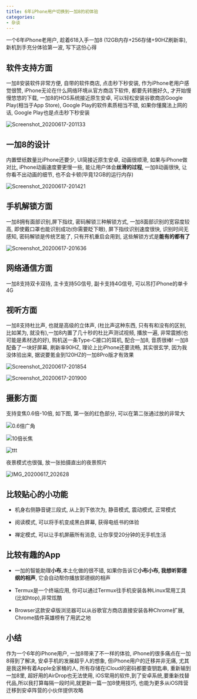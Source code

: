 ```yaml
---
title: 6年iPhone用户切换到一加8的初体验
categories:
- 杂谈
---
```


一个6年iPhone老用户, 趁着618入手一加8 (12GB内存+256存储+90HZ刷新率), 新机到手充分体验第一波, 写下这份心得

## 软件支持方面

一加8安装软件非常方便, 自带的软件商店, 点击秒下秒安装, 作为iPhone老用户感觉很赞, iPhone无论在什么网络环境从官方商店下软件, 都要先转圈好久, 才开始慢慢悠悠的下载, 一加8的HOS系统接近原生安卓, 可以轻松安装谷歌商店Google Play(相当于App Store), Google Play的软件素质相当不错, 如果你懂魔法上网的话, Google Play也是点击秒下秒安装

![Screenshot_20200617-201133](https://cdn.fangyuanxiaozhan.com/assets/1694223521334yM0dDxia.jpeg)



## 一加8的设计

内置壁纸数量比iPhone还要少, UI简接近原生安卓, 动画很顺滑, 如果与iPhone做对比, iPhone动画速度要更慢一些, 能让用户体会**丝滑的过程**, 一加8动画很快, 让你看不出动画的细节, 也不会卡顿(毕竟12GB的运行内存)

![Screenshot_20200617-201421](https://cdn.fangyuanxiaozhan.com/assets/1694223524086xjtpNpsB.jpeg)



## 手机解锁方面

一加8拥有面部识别,屏下指纹, 密码解锁三种解锁方式, 一加8面部识别的宽容度较高, 即使戴口罩也能识别成功(你需要眨下眼), 屏下指纹识别速度很快, 识别时间无感知, 密码解锁是传统艺能了, 只有开机重启会用到, 这些解锁方式是**能有的都有了**

![Screenshot_20200617-201636](https://cdn.fangyuanxiaozhan.com/assets/1694223526188KAabJjNb.jpeg)





## 网络通信方面

一加8支持双卡双待, 主卡支持5G信号, 副卡支持4G信号, 可以吊打iPhone的单卡4G





## 视听方面

一加8支持杜比声, 也就是高级的立体声, (杜比声这种东西, 只有有和没有的区别, 比如某为, 就没有),一加8内置了几十秒的杜比声测试视频, 播放一遍, 非常震撼(也可能是素材选的好), 购机送一条Type-C接口的耳机, 配合一加8, 音质很棒! 一加8配备了一块好屏幕, 刷新率90HZ, 理论上比iPhone还要流畅, 其实很玄学, 因为我没体验出来, 据说要氪金到120HZ的一加8Pro版才有效果



![Screenshot_20200617-201854](https://cdn.fangyuanxiaozhan.com/assets/1694223529408BB2w17pp.jpeg)

![Screenshot_20200617-201900](https://cdn.fangyuanxiaozhan.com/assets/1694223532327R8ZWScMx.jpeg)

## 摄影方面

支持变焦0.6倍-10倍, 如下图, 第一张的红色部分, 可以在第二张通过放的非常大

![0.6倍广角](https://cdn.fangyuanxiaozhan.com/assets/1694223538333RJmXAyMK.jpeg)



![10倍长焦](https://cdn.fangyuanxiaozhan.com/assets/1694223540957FTHwXkNY.jpeg)

![ttt](https://cdn.fangyuanxiaozhan.com/assets/1694223550068y3D8N1tF.gif)

夜景模式也很强, 放一张拍摄直出的夜景照片

![IMG_20200617_202628](https://cdn.fangyuanxiaozhan.com/assets/16942235746137fmEiDYx.jpeg)



## 比较贴心的小功能

- 机身右侧静音键三段式, 从上到下依次为, 静音模式, 震动模式, 正常模式
- 阅读模式, 可以将手机变成黑白屏幕, 获得电纸书的体验

- 禅定模式, 可以让手机屏蔽所有消息, 让你享受20分钟的无手机生活

## 比较有趣的App

- 一加的智能助理**小布**,本土化做的很不错, 如果你告诉它**小布小布, 我想听郭德纲的相声**, 它会自动帮你播放郭德纲的相声

- Termux是一个终端应用, 你可以通过Termux往手机安装各种Linux常用工具(比如htop),非常炫酷

- Browser这款安卓版浏览器可以从谷歌官方商店直接安装各种Chrome扩展, Chrome插件英雄榜有了用武之地



## 小结

作为一个6年的iPhone用户, 一加8带来了不一样的体验, iPhone的很多痛点在一加8得到了解决, 安卓手机的发展超乎人的想象, 但iPhone用户的迁移并非无痛, 尤其是我这种有着Apple全家桶的人, 所有存储在iCloud的密码都要查钥匙串, 重新输到一加8里,  超好用的AirDrop也无法使用, iOS常用的软件,到了安卓系统,要重新找替代品,所以我打算每隔一段时间,就更新一篇一加8使用技巧, 也能为更多从iOS阵营迁移到安卓阵营的小伙伴提供攻略